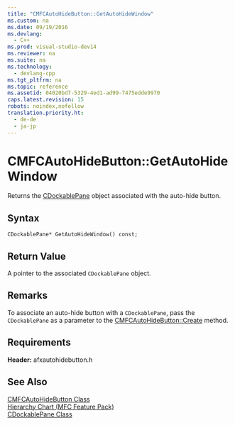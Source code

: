 ```yaml
---
title: "CMFCAutoHideButton::GetAutoHideWindow"
ms.custom: na
ms.date: 09/19/2016
ms.devlang: 
  - C++
ms.prod: visual-studio-dev14
ms.reviewer: na
ms.suite: na
ms.technology: 
  - devlang-cpp
ms.tgt_pltfrm: na
ms.topic: reference
ms.assetid: 04020bd7-5329-4ed1-ad99-7475edde9970
caps.latest.revision: 15
robots: noindex,nofollow
translation.priority.ht: 
  - de-de
  - ja-jp
---
```

# CMFCAutoHideButton::GetAutoHideWindow
Returns the [CDockablePane](../vs140/CDockablePane-Class.md) object associated with the auto-hide button.  
  
## Syntax  
  
```  
CDockablePane* GetAutoHideWindow() const;  
```  
  
## Return Value  
 A pointer to the associated `CDockablePane` object.  
  
## Remarks  
 To associate an auto-hide button with a `CDockablePane`, pass the `CDockablePane` as a parameter to the [CMFCAutoHideButton::Create](../vs140/CMFCAutoHideButton--Create.md) method.  
  
## Requirements  
 **Header:** afxautohidebutton.h  
  
## See Also  
 [CMFCAutoHideButton Class](../vs140/CMFCAutoHideButton-Class.md)   
 [Hierarchy Chart (MFC Feature Pack)](../vs140/Hierarchy-Chart.md)   
 [CDockablePane Class](../vs140/CDockablePane-Class.md)